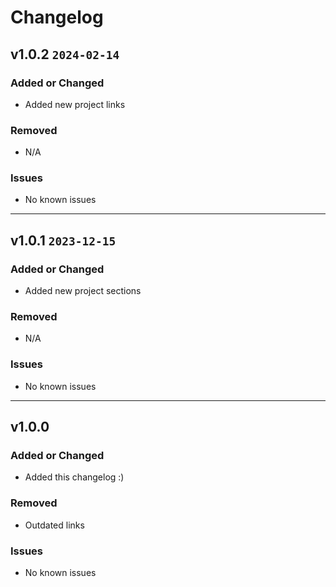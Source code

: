 # Changelog

## v1.0.2 ```2024-02-14```

### Added or Changed
- Added new project links

### Removed
- N/A

### Issues

- No known issues

----

## v1.0.1 ```2023-12-15```

### Added or Changed
- Added new project sections

### Removed
- N/A

### Issues

- No known issues

----

## v1.0.0

### Added or Changed
- Added this changelog :)

### Removed
- Outdated links

### Issues

- No known issues
